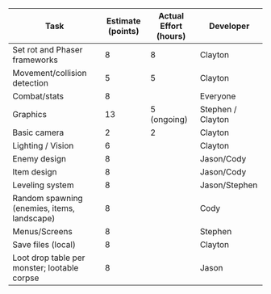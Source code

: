 | Task                                         | Estimate (points) | Actual Effort (hours) | Developer         |
| ---                                          | ---               | ---                   | ---               |
| Set rot and Phaser frameworks                | 8                 | 8                     | Clayton           |
| Movement/collision detection                 | 5                 | 5                     | Clayton           |
| Combat/stats                                 | 8                 |                       | Everyone          |
| Graphics                                     | 13                | 5 (ongoing)           | Stephen / Clayton |
| Basic camera                                 | 2                 | 2                     | Clayton           |
| Lighting / Vision                            | 6                 |                       | Clayton           |
| Enemy design                                 | 8                 |                       | Jason/Cody        |
| Item design                                  | 8                 |                       | Jason/Cody        |
| Leveling system                              | 8                 |                       | Jason/Stephen     |
| Random spawning (enemies, items, landscape)  | 8                 |                       | Cody              |
| Menus/Screens                                | 8                 |                       | Stephen           |
| Save files (local)                           | 8                 |                       | Clayton           |
| Loot drop table per monster; lootable corpse | 8                 |                       | Jason             |
